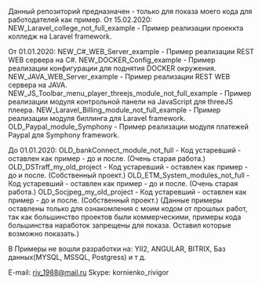 Данный репозиторий предназначен - только для показа моего кода для работодателей как пример. 
От 15.02.2020:
NEW_Laravel_college_not_full_example - Пример реализации проеккта колледж на Laravel framework.

От 01.01.2020:
NEW_C#_WEB_Server_example - Пример реализации REST WEB сервера на C#.
NEW_DOCKER_Config_example - Пример реализации конфигурации для поднятия DOCKER окружения.
NEW_JAVA_WEB_Server_example - Пример реализации REST WEB сервера на JAVA.
NEW_JS_Toolbar_menu_player_threejs_module_not_full_example - Пример реализации модуля контрольной панели на JavaScript для threeJS плеера. 
NEW_Laravel_Billing_module_not_full_example - Пример реализации модуля биллинга для Laravel framework.
OLD_Paypal_module_Symphony - Пример реализации модуля платежей Paypal для Symphony framework.

До 01.01.2020:
OLD_bankConnect_module_not_full - Код устаревший - оставлен как пример - до и после. (Очень старая работа.)
OLD_DSTraff_my_old_project - Код устаревший - оставлен как пример - до и после. (Собственный проект.)
OLD_ETM_System_modules_not_full - Код устаревший - оставлен как пример - до и после. (Очень старая работа.)
OLD_Socjpeg_my_old_project - Код устаревший - оставлен как пример - до и после. (Собственный проект.)
(Данные примеры оставлены только для ознакомления с моим кодом от прошлых работ, так как большинство проектов были коммерческими, примеры кода большинства наработок запрещены для показа. Оставил которые возможно показать.)

В Примеры не вошли разработки на: 
YII2, ANGULAR, BITRIX, Баз данных(MYSQL, MSSQL, Postgress) и т д.

E-mail: riv_1988@mail.ru
Skype:  kornienko_rivigor
